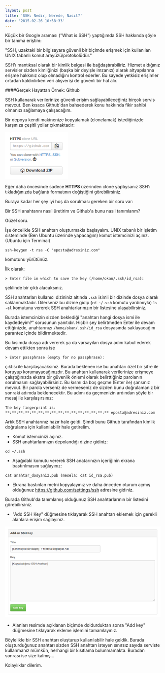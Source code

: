 ```yaml
---
layout: post
title: 'SSH: Nedir, Nerede, Nasıl?'
date: '2015-02-26 10:58:33'
---
```


Küçük bir Google araması ("What is SSH") yaptığımda SSH hakkında şöyle bir tanıma eriştim:

"SSH, uzaktaki bir bilgisayara güvenli bir biçimde erişmek için kullanılan UNIX tabanlı komut arayüzü/protokolüdür."

SSH'ı mantıksal olarak bir kimlik belgesi ile bağdaştırabiliriz. Hizmet aldığınız servisler sizden kimliğinizi (başka bir deyişle imzanızı) alarak altyapılarına erişme hakkınız olup olmadığını kontrol ederler. Bu sayede yetkisiz erişimler ortadan kaldırılırken veri alışverişi de güvenli bir hal alır.
<!--more-->

####Gerçek Hayattan Örnek: Github

SSH kullanarak verilerinize güvenli erişim sağlayabileceğiniz birçok servis mevcut. Ben kısaca Github'dan bahsederek konu hakkında fikir sahibi olmanızı sağlamaya çalışacağım.

Bir depoyu kendi makinenize kopyalamak (clonelamak) istediğinizde karşınıza çeşitli yollar çıkmaktadır:

![Github'da depo clonelama opsiyonları](/img/posts/github-clone-repo-options.png)

Eğer daha öncesinde sadece **HTTPS** üzerinden clone yaptıysanız SSH'ı tıkladığınızda bağlantı formatının değiştiğini görebilirsiniz.

Buraya kadar her şey iyi hoş da sorulması gereken bir soru var:

Bir SSH anahtarını nasıl üretirim ve Github'a bunu nasıl tanımlarım?

Güzel soru.

İşe öncelikle SSH anahtarı oluşturmakla başlayalım. UNIX tabanlı bir işletim sisteminde (Ben Ubuntu üzerinde yapacağım) komut istemcinizi açınız. (Ubuntu için Terminal)

```
ssh-keygen -t rsa -C "eposta@adresiniz.com"
```

komutunu yürütünüz.

İlk olarak:

```
> Enter file in which to save the key (/home/okan/.ssh/id_rsa):
```

şeklinde bir çıktı alacaksınız.

SSH anahtarları kullanıcı dizininiz altında `.ssh` isimli bir dizinde dosya olarak saklanmaktadır. Dilerseniz bu dizine gidip (`cd ~/.ssh` komutu yardımıyla) `ls -al` komutunu vererek SSH anahtarlarınızın bir listesine ulaşabilirsiniz.

Burada istemcinizin sizden beklediği "anahtarı hangi dosya ismi ile kaydedeyim?" sorusunun yanıtıdır. Hiçbir şey belirtmeden Enter ile devam ettiğinizde, anahtarınızı `/home/okan/.ssh/id_rsa` dosyasında saklayacağını parantez içinde bildirmektedir.

Bu kısımda dosya adı vererek ya da varsayılan dosya adını kabul ederek devam ettikten sonra ise

```
> Enter passphrase (empty for no passphrase):
```

çıktısı ile karşılaşacaksınız. Burada beklenen ise bu anahtarı özel bir şifre ile koruyup korumayacağınızdır. Bu anahtarı kullanarak verilerinize erişmeye çalıştığınızda ekstra bir güvenlik önlemi olarak belirttiğiniz parolanın sorulmasını sağlayabilirsiniz. Bu kısmı da boş geçme (Enter ile) şansınız mevcut. Bir parola verseniz de vermeseniz de sizden bunu doğrulamanız bir sonraki adımda beklenecektir. Bu adımı da geçmenizin ardından şöyle bir mesaj ile karşılaşırsınız:

```
The key fingerprint is:
**:**:**:**:**:**:**:**:**:**:**:**:**:**:**:** eposta@adresiniz.com
```

Artık SSH anahtarınız hazır hale geldi. Şimdi bunu Github tarafından kimlik doğrulama için kullanılabilir hale getirelim.

* Komut istemcinizi açınız.
* SSH anahtarlarınızın depolandığı dizine gidiniz:

```
cd ~/.ssh
```

* Aşağıdaki komutu vererek SSH anatarınızın içeriğinin ekrana bastırılmasını sağlayınız:

```
cat anahtar_dosyaniz.pub (mesela: cat id_rsa.pub)
```

* Ekrana bastırılan metni kopyalayınız ve daha önceden oturum açmış olduğunuz https://github.com/settings/ssh adresine gidiniz.

Burada Github'da tanımlamış olduğunuz SSH anahtarlarının bir listesini görebilirsiniz.

* "Add SSH Key" düğmesine tıklayarak SSH anahtarı eklemek için gerekli alanlara erişim sağlayınız.

![Github'da SSH anahtarı ekleme ekranı](/img/posts/github-add-ssh-key.png)

* Alanları resimde açıklanan biçimde doldurduktan sonra "Add key" düğmesine tıklayarak ekleme işlemini tamamlayınız.

Böylelikle bir SSH anahtarı oluşturup kullanılabilir hale geldik. Burada oluşturduğunuz anahtarı sizden SSH anahtarı isteyen sınırsız sayıda serviste kullanmanız mümkün, herhangi bir kısıtlama bulunmamakta. Buradan sonrası ise size kalmış...

Kolaylıklar dilerim.

